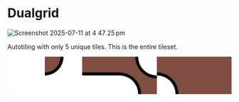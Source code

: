 # Dualgrid

<img width="912" height="740" alt="Screenshot 2025-07-11 at 4 47 25 pm" src="https://github.com/user-attachments/assets/41c3d0c1-e819-4e9c-8fbd-395dc837fc2b" />

Autotiling with only 5 unique tiles. This is the entire tileset.

![tileset](tileset.png)
